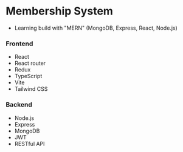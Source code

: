 # Membership System
- Learning build with "MERN" (MongoDB, Express, React, Node.js)


### Frontend
- React
- React router
- Redux
- TypeScript
- Vite
- Tailwind CSS

### Backend
- Node.js
- Express
- MongoDB
- JWT
- RESTful API
